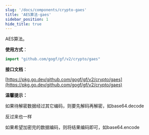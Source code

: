 ```yaml
---
slug: '/docs/components/crypto-gaes'
title: 'AES算法-gaes'
sidebar_position: 1
hide_title: true
---
```


AES算法。

**使用方式**：

```go
import "github.com/gogf/gf/v2/crypto/gaes"
```

**接口文档**：

[https://pkg.go.dev/github.com/gogf/gf/v2/crypto/gaes](https://pkg.go.dev/github.com/gogf/gf/v2/crypto/gaes)

**温馨提示：**

如果待解密数据经过其它编码，则要先解码再解密，如base64.decode

反过来也一样

如果希望加密完的数据编码，则将结果编码即可，如base64.encode